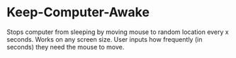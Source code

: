# Keep-Computer-Awake
Stops computer from sleeping by moving mouse to random location every x seconds. Works on any screen size. User inputs how frequently (in seconds) they need the mouse to move.
